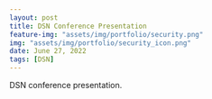 ```yaml
---
layout: post
title: DSN Conference Presentation
feature-img: "assets/img/portfolio/security.png"
img: "assets/img/portfolio/security_icon.png"
date: June 27, 2022
tags: [DSN]
---
```



DSN conference presentation.
